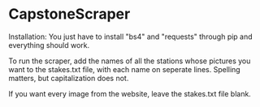 # CapstoneScraper

Installation:
You just have to install "bs4" and "requests" through pip and everything should work.

To run the scraper, add the names of all the stations whose pictures you want to the stakes.txt file, with each name on seperate lines. Spelling matters, but capitalization does not.

If you want every image from the website, leave the stakes.txt file blank.